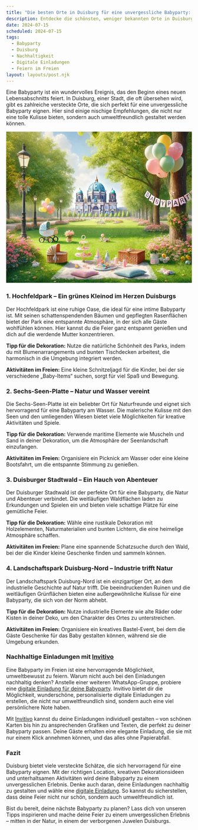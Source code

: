 ```yaml
---
title: "Die besten Orte in Duisburg für eine unvergessliche Babyparty: Geheimtipps für eine nachhaltige Feier"
description: Entdecke die schönsten, weniger bekannten Orte in Duisburg für eine Babyparty, inklusive nachhaltiger Dekorationstipps und personalisierten digitalen Einladungen.
date: 2024-07-15
scheduled: 2024-07-15
tags:
  - Babyparty
  - Duisburg
  - Nachhaltigkeit
  - Digitale Einladungen
  - Feiern im Freien
layout: layouts/post.njk
---
```


Eine Babyparty ist ein wundervolles Ereignis, das den Beginn eines neuen Lebensabschnitts feiert. In Duisburg, einer Stadt, die oft übersehen wird, gibt es zahlreiche versteckte Orte, die sich perfekt für eine unvergessliche Babyparty eignen. Hier sind einige nischige Empfehlungen, die nicht nur eine tolle Kulisse bieten, sondern auch umweltfreundlich gestaltet werden können.

![Babyparty im Park](/img/picnic-park.webp)

### 1. **Hochfeldpark – Ein grünes Kleinod im Herzen Duisburgs**

Der Hochfeldpark ist eine ruhige Oase, die ideal für eine intime Babyparty ist. Mit seinen schattenspendenden Bäumen und gepflegten Rasenflächen bietet der Park eine entspannte Atmosphäre, in der sich alle Gäste wohlfühlen können. Hier kannst du die Feier ganz entspannt genießen und dich auf die werdende Mutter konzentrieren.

**Tipp für die Dekoration:** Nutze die natürliche Schönheit des Parks, indem du mit Blumenarrangements und bunten Tischdecken arbeitest, die harmonisch in die Umgebung integriert werden.

**Aktivitäten im Freien:** Eine kleine Schnitzeljagd für die Kinder, bei der sie verschiedene „Baby-Items“ suchen, sorgt für viel Spaß und Bewegung.

### 2. **Sechs-Seen-Platte – Natur und Wasser vereint**

Die Sechs-Seen-Platte ist ein beliebter Ort für Naturfreunde und eignet sich hervorragend für eine Babyparty am Wasser. Die malerische Kulisse mit den Seen und den umliegenden Wiesen bietet viele Möglichkeiten für kreative Aktivitäten und Spiele.

**Tipp für die Dekoration:** Verwende maritime Elemente wie Muscheln und Sand in deiner Dekoration, um die Atmosphäre der Seenlandschaft einzufangen.

**Aktivitäten im Freien:** Organisiere ein Picknick am Wasser oder eine kleine Bootsfahrt, um die entspannte Stimmung zu genießen.

### 3. **Duisburger Stadtwald – Ein Hauch von Abenteuer**

Der Duisburger Stadtwald ist der perfekte Ort für eine Babyparty, die Natur und Abenteuer verbindet. Die weitläufigen Waldflächen laden zu Erkundungen und Spielen ein und bieten viele schattige Plätze für eine gemütliche Feier.

**Tipp für die Dekoration:** Wähle eine rustikale Dekoration mit Holzelementen, Naturmaterialien und bunten Lichtern, die eine heimelige Atmosphäre schaffen.

**Aktivitäten im Freien:** Plane eine spannende Schatzsuche durch den Wald, bei der die Kinder kleine Geschenke finden und sammeln können.

### 4. **Landschaftspark Duisburg-Nord – Industrie trifft Natur**

Der Landschaftspark Duisburg-Nord ist ein einzigartiger Ort, an dem industrielle Geschichte auf Natur trifft. Die beeindruckenden Ruinen und die weitläufigen Grünflächen bieten eine außergewöhnliche Kulisse für eine Babyparty, die sich von der Norm abhebt.

**Tipp für die Dekoration:** Nutze industrielle Elemente wie alte Räder oder Kisten in deiner Deko, um den Charakter des Ortes zu unterstreichen.

**Aktivitäten im Freien:** Organisiere ein kreatives Bastel-Event, bei dem die Gäste Geschenke für das Baby gestalten können, während sie die Umgebung erkunden.

### **Nachhaltige Einladungen mit [Invitivo](https://invitivo.com/create)**

Eine Babyparty im Freien ist eine hervorragende Möglichkeit, umweltbewusst zu feiern. Warum nicht auch bei den Einladungen nachhaltig denken? Anstelle einer weiteren WhatsApp-Gruppe, probiere eine [digitale Einladung für deine Babyparty](https://invitivo.com/). Invitivo bietet dir die Möglichkeit, wunderschöne, personalisierte digitale Einladungen zu erstellen, die nicht nur umweltfreundlich sind, sondern auch eine viel persönlichere Note haben.

Mit [Invitivo](https://invitivo.com/) kannst du deine Einladungen individuell gestalten – von schönen Karten bis hin zu ansprechenden Grafiken und Texten, die perfekt zu deiner Babyparty passen. Deine Gäste erhalten eine elegante Einladung, die sie mit nur einem Klick annehmen können, und das alles ohne Papierabfall.

### **Fazit**

Duisburg bietet viele versteckte Schätze, die sich hervorragend für eine Babyparty eignen. Mit der richtigen Location, kreativen Dekorationsideen und unterhaltsamen Aktivitäten wird deine Babyparty zu einem unvergesslichen Erlebnis. Denke auch daran, deine Einladungen nachhaltig zu gestalten und wähle eine [digitale Einladung](https://invitivo.com). So kannst du sicherstellen, dass deine Feier nicht nur schön, sondern auch umweltfreundlich ist.

Bist du bereit, deine nächste Babyparty zu planen? Lass dich von unseren Tipps inspirieren und mache deine Feier zu einem unvergesslichen Erlebnis – mitten in der Natur, in einem der verborgenen Juwelen Duisburgs.
